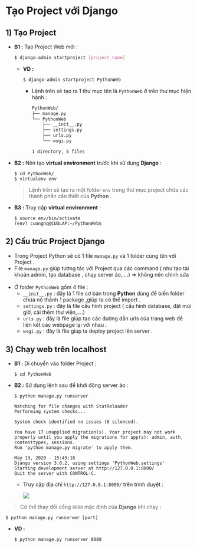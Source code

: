 # Tạo Project với Django
## **1) Tạo Project**
- **B1 :** Tạo Project Web mới :
    ```sh
    $ django-admin startproject [project_name]
    ```
    - **VD :**
        ```sh
        $ django-admin startproject PythonWeb
        ```
        - Lệnh trên sẽ tạo ra 1 thư mục tên là `PythonWeb` ở trên thư mục hiện hành :
            ```sh
            PythonWeb/
            ├── manage.py
            └── PythonWeb
                ├── __init__.py
                ├── settings.py
                ├── urls.py
                └── wsgi.py

            1 directory, 5 files
            ```
- **B2 :** Nên tạo **virtual environment** trước khi sử dụng **Django** :
    ```
    $ cd PythonWeb/
    $ virtualenv env
    ```
    > Lệnh trên sẽ tạo ra một folder `env` trong thư mục project chứa các thành phần cần thiết của **Python** .
- **B3 :** Truy cập **virtual environment** :
    ```
    $ source env/bin/activate
    (env) cuongnq@CUOLAP:~/PythonWeb$ 
    ```
## **2) Cấu trúc Project Django**
- Trong Project Python sẽ có 1 file `manage.py` và 1 folder cùng tên với Project .
- File `manage.py` giúp tương tác với Project qua các command ( như tạo tài khoản admin, tạo database , chạy server ảo,....) => không nên chỉnh sửa .
- Ở folder `PythonWeb` gồm 4 file :
    - `__init__.py` : đây là 1 file cơ bản trong **Python** dùng để biến folder chứa nó thành 1 package ,giúp ta có thể import .
    - `settings.py` : đây là file cấu hình project ( cấu hình database, đặt múi giờ, cài thêm thư viện,....)
    - `urls.py` : đây là file giúp tạo các đường dẫn urls của trang web để liên kết các webpage lại với nhau .
    - `wsgi.py` : đây là file giúp ta deploy project lên server .
## **3) Chạy web trên localhost**
- **B1 :** Di chuyển vào folder Project :
    ```
    $ cd PythonWeb
    ```
- **B2 :** Sử dụng lệnh sau để khởi động server ảo :
    ```
    $ python manage.py runserver
    ```
    ```
    Watching for file changes with StatReloader
    Performing system checks...

    System check identified no issues (0 silenced).

    You have 17 unapplied migration(s). Your project may not work properly until you apply the migrations for app(s): admin, auth, contenttypes, sessions.
    Run 'python manage.py migrate' to apply them.

    May 13, 2020 - 15:43:18
    Django version 3.0.2, using settings 'PythonWeb.settings'
    Starting development server at http://127.0.0.1:8000/
    Quit the server with CONTROL-C.
    ```
    - Truy cập địa chỉ `http://127.0.0.1:8000/` trên trình duyệt :

        <img src=https://i.imgur.com/0bhwFUG.png>

> Có thể thay đổi cổng `8000` mặc định của **Django** khi chạy :
```
$ python manage.py runserver [port]
```
- **VD :**
    ```
    $ python manage.py runserver 8080
    ```